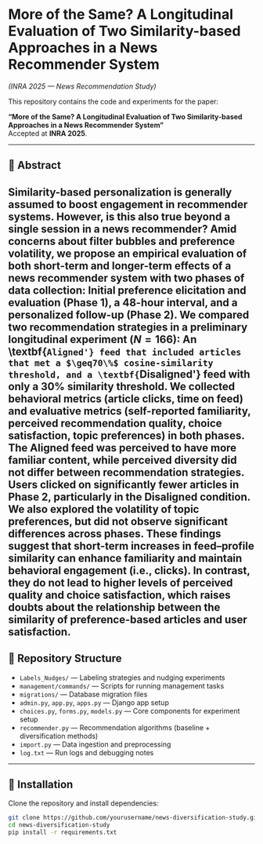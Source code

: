 # More of the Same? A Longitudinal Evaluation of Two Similarity-based Approaches in a News Recommender System  
*(INRA 2025 — News Recommendation Study)*  

This repository contains the code and experiments for the paper:  

**“More of the Same? A Longitudinal Evaluation of Two Similarity-based Approaches in a News Recommender System”**  
Accepted at **INRA 2025**.  

---

## 📖 Abstract  
Similarity-based personalization is generally assumed to boost engagement in recommender systems. However, is this also true beyond a single session in a news recommender? Amid concerns about filter bubbles and preference volatility, we propose an empirical evaluation of both short-term and longer-term effects of a news recommender system with two phases of data collection: Initial preference elicitation and evaluation (Phase 1), a 48-hour interval, and a personalized follow-up (Phase 2). We compared two recommendation strategies in a preliminary longitudinal experiment ($N = 166$): An \textbf{`Aligned'} feed that included articles that met a $\geq70\%$ cosine‐similarity threshold, and a \textbf{`Disaligned'} feed with only a 30\% similarity threshold. We collected behavioral metrics (article clicks, time on feed) and evaluative metrics (self-reported familiarity, perceived recommendation quality, choice satisfaction, topic preferences) in both phases. The Aligned feed was perceived to have more familiar content, while perceived diversity did not differ between recommendation strategies. Users clicked on significantly fewer articles in Phase 2, particularly in the Disaligned condition. We also explored the volatility of topic preferences, but did not observe significant differences across phases. These findings suggest that short-term increases in feed–profile similarity can enhance familiarity and maintain behavioral engagement (i.e., clicks). In contrast, they do not lead to higher levels of perceived quality and choice satisfaction, which raises doubts about the relationship between the similarity of preference-based articles and user satisfaction.
---

## 📂 Repository Structure  
- `Labels_Nudges/` — Labeling strategies and nudging experiments  
- `management/commands/` — Scripts for running management tasks  
- `migrations/` — Database migration files  
- `admin.py`, `app.py`, `apps.py` — Django app setup  
- `choices.py`, `forms.py`, `models.py` — Core components for experiment setup  
- `recommender.py` — Recommendation algorithms (baseline + diversification methods)  
- `import.py` — Data ingestion and preprocessing  
- `log.txt` — Run logs and debugging notes  

---

## 🚀 Installation  
Clone the repository and install dependencies:  
```bash
git clone https://github.com/yourusername/news-diversification-study.git
cd news-diversification-study
pip install -r requirements.txt
